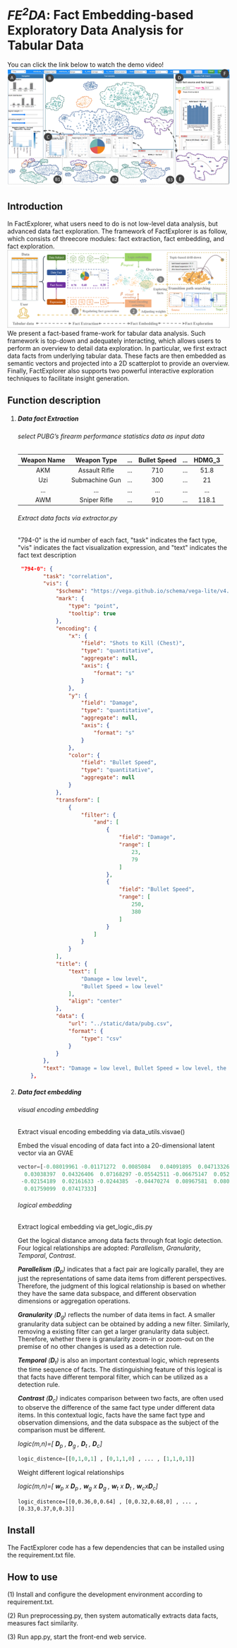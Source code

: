 # *FE<sup>2</sup>DA*: Fact Embedding-based Exploratory Data Analysis for Tabular Data

You can click the link below to watch the demo video!
[![FE2DA: Fact Embedding-based Exploratory Data Analysis for Tabular Data](https://github.com/jiangqicd/factspace/blob/main/overview.png)](https://youtu.be/R42eONwFETI "FE2DA: Fact Embedding-based Exploratory Data Analysis for Tabular Data")
## Introduction
In FactExplorer, what users need to do is not low-level data analysis, but advanced data fact exploration. The framework of FactExplorer is as follow, which consists of threecore modules: fact extraction, fact embedding, and fact exploration.
![](https://github.com/jiangqicd/factspace/blob/main/pipline.png)
We present a fact-based frame-work for tabular data analysis. Such framework is top-down and adequately interacting, which allows users to perform an overview to detail data exploration. In particular, we first extract data facts from underlying tabular data. These facts are then embedded as semantic vectors and projected into a 2D scatterplot to provide an overview. Finally, FactExplorer also supports two powerful interactive exploration techniques to facilitate insight generation.
## **Function description**
1. ##### Data fact Extraction

   ###### select PUBG’s firearm performance statistics data  as input data

   | Weapon Name |  Weapon Type   | ...  | Bullet Speed | ...  | HDMG_3 |
   | :---------: | :------------: | :--: | :----------: | :--: | :----: |
   |     AKM     | Assault Rifle  | ...  |     710      | ...  |  51.8  |
   |     Uzi     | Submachine Gun | ...  |     300      | ...  |   21   |
   |     ...     |      ...       | ...  |     ...      | ...  |  ...   |
   |     AWM     |  Sniper Rifle  | ...  |     910      | ...  | 118.1  |

   ###### Extract data facts via extractor.py

    "794-0"  is the id number of each fact, "task"  indicates the fact type, "vis" indicates the fact visualization expression, and  "text" indicates the fact text description

   ```json
    "794-0": {
           "task": "correlation",
           "vis": {
               "$schema": "https://vega.github.io/schema/vega-lite/v4.json",
               "mark": {
                   "type": "point",
                   "tooltip": true
               },
               "encoding": {
                   "x": {
                       "field": "Shots to Kill (Chest)",
                       "type": "quantitative",
                       "aggregate": null,
                       "axis": {
                           "format": "s"
                       }
                   },
                   "y": {
                       "field": "Damage",
                       "type": "quantitative",
                       "aggregate": null,
                       "axis": {
                           "format": "s"
                       }
                   },
                   "color": {
                       "field": "Bullet Speed",
                       "type": "quantitative",
                       "aggregate": null
                   }
               },
               "transform": [
                   {
                       "filter": {
                           "and": [
                               {
                                   "field": "Damage",
                                   "range": [
                                       23,
                                       79
                                   ]
                               },
                               {
                                   "field": "Bullet Speed",
                                   "range": [
                                       250,
                                       380
                                   ]
                               }
                           ]
                       }
                   }
               ],
               "title": {
                   "text": [
                       "Damage = low level",
                       "Bullet Speed = low level"
                   ],
                   "align": "center"
               },
               "data": {
                   "url": "../static/data/pubg.csv",
                   "format": {
                       "type": "csv"
                   }
               }
           },
           "text": "Damage = low level, Bullet Speed = low level, the correlation coefficient between Shots to Kill (Chest) and Damage is -0.77"
       },
   ```

   

2. ##### Data fact embedding

   ###### visual encoding embedding

   Extract visual encoding embedding via data_utils.visvae()

   Embed the visual encoding of data fact into a 20-dimensional latent vector via an GVAE

   ```python
   vector=[-0.08019961 -0.01171272  0.0085084   0.04091895  0.04713326  0.08277792
     0.03038397  0.04326406  0.07168297 -0.05542511 -0.06675147  0.05207219
    -0.02154189  0.02161633 -0.0244385  -0.04470274  0.08967581  0.08091462
     0.01759099  0.07417333]
   ```

   ###### logical embedding

   Extract logical embedding via get_logic_dis.py

   Get the logical distance among data facts through fcat logic detection. Four logical relationships are adopted: *Parallelism*,  *Granularity*,  *Temporal*, *Contrast*.

   ***Parallelism** (**D**<sub>p</sub>)* indicates that a fact pair are logically parallel, they are just the representations of same data items from different perspectives. Therefore, the judgment of this logical relationship is based on whether they have the same data subspace, and different observation dimensions or aggregation operations.

   ***Granularity** (**D**<sub>g</sub>)* reflects the number of data items in fact. A smaller granularity data subject can be obtained by adding a new filter. Similarly, removing a existing filter can get a larger granularity data subject. Therefore, whether there is granularity zoom-in or zoom-out on the premise of no other changes is used as a detection rule.

   ***Temporal** (**D**<sub>t</sub>)* is also an important contextual logic, which represents the time sequence of facts. The distinguishing feature of this logical is that facts have different temporal filter, which can be utilized as a detection rule.

   ***Contrast** (**D**<sub>c</sub>)* indicates comparison between two facts, are often used to observe the difference of the same fact type under different data items. In this contextual logic, facts have the same fact type and observation dimensions, and the data subspace as the subject of the comparison must be different.

   *logic(m,n)=[ **D**<sub>p</sub> , **D**<sub>g</sub> , **D**<sub>t</sub> , **D**<sub>c</sub>]*

   ```python
   logic_distence=[[0,1,0,1] , [0,1,1,0] , ... , [1,1,0,1]]
   ```

   Weight different logical relationships

   *logic(m,n)=[ **w**<sub>p</sub> x **D**<sub>p</sub> , **w**<sub>g</sub> x **D**<sub>g</sub> , **w**<sub>t</sub> x **D**<sub>t</sub> , **w**<sub>c</sub>x**D**<sub>c</sub>]*

   ```
   logic_distence=[[0,0.36,0,0.64] , [0,0.32,0.68,0] , ... , [0.33,0.37,0,0.3]]
   ```

## **Install**
The FactExplorer code has a few dependencies that can be installed using the requirement.txt file.

## **How to use**
(1) Install and configure the development environment according to requirement.txt.

(2) Run preprocessing.py, then system automatically extracts data facts, measures fact similarity.

(3) Run app.py, start the front-end web service.



